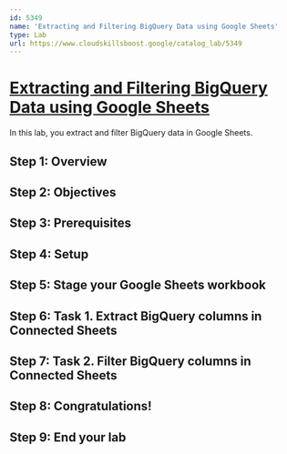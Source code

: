 ```yaml
---
id: 5349
name: 'Extracting and Filtering BigQuery Data using Google Sheets'
type: Lab
url: https://www.cloudskillsboost.google/catalog_lab/5349
---
```


# [Extracting and Filtering BigQuery Data using Google Sheets](https://www.cloudskillsboost.google/catalog_lab/5349)

In this lab, you extract and filter BigQuery data in Google Sheets.

## Step 1: Overview

## Step 2: Objectives

## Step 3: Prerequisites

## Step 4: Setup

## Step 5: Stage your Google Sheets workbook

## Step 6: Task 1. Extract BigQuery columns in Connected Sheets

## Step 7: Task 2. Filter BigQuery columns in Connected Sheets

## Step 8: Congratulations!

## Step 9: End your lab
